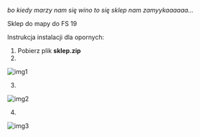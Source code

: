 *bo kiedy marzy nam się wino to się sklep nam zamyykaaaaaa...*

Sklep do mapy do FS 19

Instrukcja instalacji dla opornych:
1. Pobierz plik **sklep.zip**
2.

![img1](https://abload.de/img/unknowna6jej.png)

3.

![img2](https://abload.de/img/unknowns5ka4.png)

4.

![img3](https://abload.de/img/unknowndyjkw.png)
